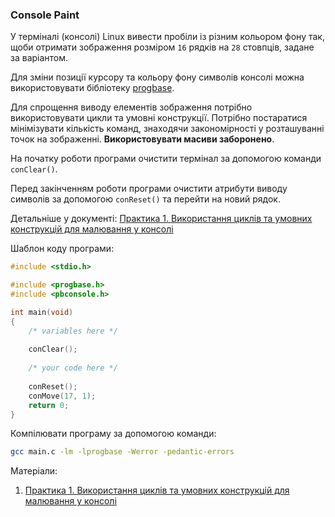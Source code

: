 ### Console Paint

У терміналі (консолі) Linux вивести пробіли із різним кольором фону так, щоби отримати зображення розміром `16` рядків на `28` стовпців, задане за варіантом.

Для зміни позиції курсору та кольору фону символів консолі можна використовувати бібліотеку [progbase](https://github.com/PublicHadyniak/libprogbase).

Для спрощення виводу елементів зображення потрібно використовувати цикли та умовні конструкції. Потрібно постаратися мінімізувати кількість команд, знаходячи закономірності у розташуванні точок на зображенні.
__Використовувати масиви заборонено__.

На початку роботи програми очистити термінал за допомогою команди `conClear()`.

Перед закінченням роботи програми очистити атрибути виводу символів за допомогою `conReset()` та перейти на новий рядок.

Детальніше у документі: [Практика 1. Використання циклів та умовних конструкцій для малювання у консолі](https://docs.google.com/document/d/1L4ZMCn4xat64OYzhhHUpt90LJfeTKMqcuaZDLBszGd0/edit?usp=sharing)

Шаблон коду програми:

~~~~c
#include <stdio.h>

#include <progbase.h>
#include <pbconsole.h>

int main(void) 
{
    /* variables here */
	
	conClear();
	
	/* your code here */
	
	conReset();
	conMove(17, 1);
	return 0;
}
~~~~

Компілювати програму за допомогою команди:

~~~~bash
gcc main.c -lm -lprogbase -Werror -pedantic-errors
~~~~

Матеріали:

1. [Практика 1. Використання циклів та умовних конструкцій для малювання у консолі](https://docs.google.com/document/d/1L4ZMCn4xat64OYzhhHUpt90LJfeTKMqcuaZDLBszGd0/edit?usp=sharing)
